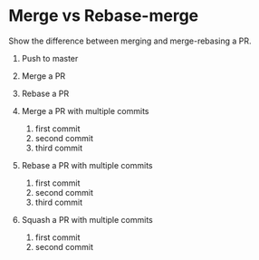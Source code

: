 # Merge vs Rebase-merge
Show the difference between merging and merge-rebasing a PR.

1. Push to master
2. Merge a PR
3. Rebase a PR
4. Merge a PR with multiple commits

    1. first commit
    2. second commit
    3. third commit

5. Rebase a PR with multiple commits

    1. first commit
    2. second commit
    3. third commit

6. Squash a PR with multiple commits

    1. first commit
    2. second commit
